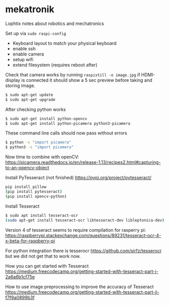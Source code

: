 # mekatronik
Lophtix notes about robotics and mechatronics


Set up via `sudo raspi-config`
 * Keyboard layout to match your physical keyboard
 * enable ssh
 * enable camera
 * setup wifi
 * extend filesystem (requires reboot after)
 
Check that camera works by running `raspistill -o image.jpg` if HDMI-display is connected it should show a 5 sec preview before taking and storing image. 

```bash
$ sudo apt-get update
$ sudo apt-get upgrade
```


After checking python works 

```bash
$ sudo apt-get install python-opencv
$ sudo apt-get install python-picamera python3-picamera
```

These command line calls should now pass without errors  
```bash
$ python -c "import picamera"
$ python3 -c "import picamera"
```

Now time to combine with openCV:
https://picamera.readthedocs.io/en/release-1.13/recipes2.html#capturing-to-an-opencv-object

Install PyTesseract (not finished) https://pypi.org/project/pytesseract/  
```bash
pip install pillow
(pip install pytesseract)
(pip install opencv-python)
```

Install Tesseract
``` bash
$ sudo apt install tesseract-ocr
(sudo apt-get install tesseract-ocr libtesseract-dev libleptonica-dev)
```
Version 4 of tesseract seems to require compilation for rasperry pi: https://raspberrypi.stackexchange.com/questions/89231/tesseract-ocr-4-x-beta-for-raspberry-pi

For python íntegration there is tesserocr https://github.com/sirfz/tesserocr but we did not get that to work now.




How you can get started with Tesseract  
https://medium.freecodecamp.org/getting-started-with-tesseract-part-i-2a6a6b1cf75e  
  
How to use image preprocessing to improve the accuracy of Tesseract  
https://medium.freecodecamp.org/getting-started-with-tesseract-part-ii-f7f9a0899b3f

